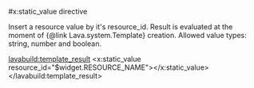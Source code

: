 
#x:static_value directive

<script type="lavabuild/eval">result = global.LavaBuild.generateDirectiveInfoBox('static_value');</script>

Insert a resource value by it's resource_id. Result is evaluated at the moment of {@link Lava.system.Template} creation.
Allowed value types: string, number and boolean.

<lavabuild:template_result>
<x:static_value resource_id="$widget.RESOURCE_NAME"></x:static_value>
</lavabuild:template_result>